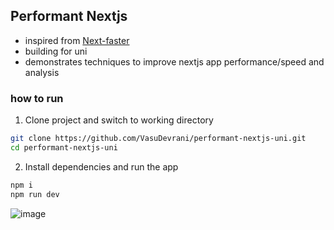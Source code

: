 ## Performant Nextjs

- inspired from [Next-faster](https://github.com/ethanniser/NextFaster)
- building for uni
- demonstrates techniques to improve nextjs app performance/speed and analysis

### how to run
1. Clone project and switch to working directory
```bash
git clone https://github.com/VasuDevrani/performant-nextjs-uni.git
cd performant-nextjs-uni
```

2. Install dependencies and run the app
```bash
npm i
npm run dev
```

![image](https://github.com/user-attachments/assets/360f75e8-d0c9-4947-932b-c3beb7250a32)

